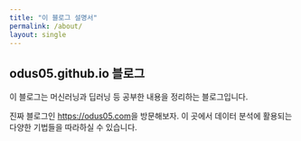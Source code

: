 ```yaml
---
title: "이 블로그 설명서"
permalink: /about/
layout: single
---
```


## odus05.github.io 블로그

이 블로그는 머신러닝과 딥러닝 등 공부한 내용을 정리하는 블로그입니다.

진짜 블로그인 <https://odus05.com>을 방문해보자.
이 곳에서 데이터 분석에 활용되는 다양한 기법들을 따라하실 수 있습니다.
